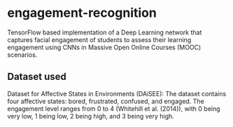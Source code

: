 # engagement-recognition
TensorFlow based implementation of a Deep Learning network that captures facial engagement of students to assess their learning engagement using CNNs in
Massive Open Online Courses (MOOC) scenarios.

## Dataset used
Dataset for Affective States in Environments (DAiSEE): The dataset contains four affective states: bored, frustrated, confused, and engaged. The engagement level ranges from 0 to 4 (Whitehill et al. (2014)), with 0 being very low, 1 being low, 2 being high, and 3 being very high.
